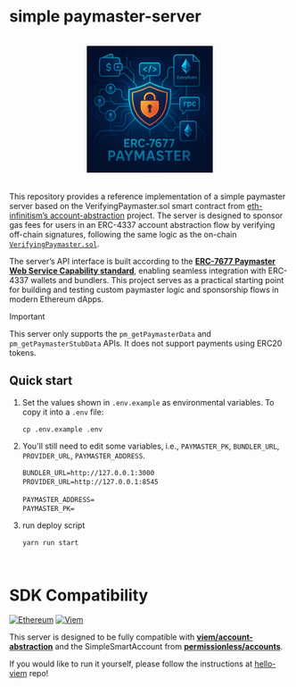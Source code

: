 # simple paymaster-server

</br>

<div align="center">
    <img src="./img/intro.png" width="45%"/>
</div>

</br>

This repository provides a reference implementation of a simple paymaster server based on the VerifyingPaymaster.sol smart contract from [eth-infinitism’s account-abstraction](https://github.com/eth-infinitism/account-abstraction/tree/v0.7.0) project. The server is designed to sponsor gas fees for users in an ERC-4337 account abstraction flow by verifying off-chain signatures, following the same logic as the on-chain [`VerifyingPaymaster.sol`](https://github.com/eth-infinitism/account-abstraction/blob/v0.7.0/contracts/samples/VerifyingPaymaster.sol).

The server’s API interface is built according to the **[ERC-7677 Paymaster Web Service Capability standard](https://eips.ethereum.org/EIPS/eip-7677)**, enabling seamless integration with ERC-4337 wallets and bundlers. This project serves as a practical starting point for building and testing custom paymaster logic and sponsorship flows in modern Ethereum dApps.


> [!IMPORTANT]
> This server only supports the `pm_getPaymasterData` and `pm_getPaymasterStubData` APIs.
> It does not support payments using ERC20 tokens.

## Quick start
1. Set the values shown in `.env.example` as environmental variables. To copy it into a `.env` file:

    ```
    cp .env.example .env
    ```

2. You'll still need to edit some variables, i.e., `PAYMASTER_PK`, `BUNDLER_URL`, `PROVIDER_URL`, `PAYMASTER_ADDRESS`.
    ```
    BUNDLER_URL=http://127.0.0.1:3000
    PROVIDER_URL=http://127.0.0.1:8545

    PAYMASTER_ADDRESS=
    PAYMASTER_PK=

    ```

3. run deploy script
    ```
    yarn run start
    ```

</br>

# SDK Compatibility
[![Ethereum](https://img.shields.io/badge/Ethereum-3C3C3D?logo=ethereum&logoColor=white)](#)
[![Viem](https://custom-icon-badges.demolab.com/badge/Viem-FFC517?logo=viem-dark)](#)

This server is designed to be fully compatible with [**viem/account-abstraction**](https://viem.sh/account-abstraction) and the SimpleSmartAccount from **[permissionless/accounts](https://docs.pimlico.io/references/permissionless/)**. 

If you would like to run it yourself, please follow the instructions at [hello-viem](https://github.com/imelon2/hello-viem) repo!
